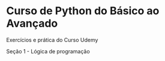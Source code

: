 # Curso de Python do Básico ao Avançado

Exercícios e prática do Curso Udemy 

Seção 1 - Lógica de programação

